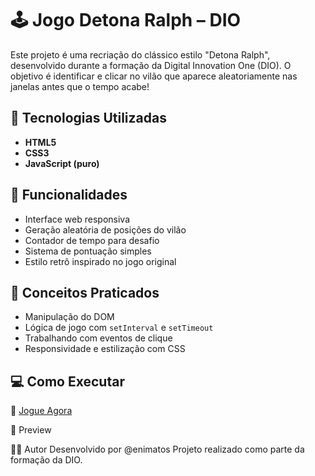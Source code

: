 # 🕹️ Jogo Detona Ralph – DIO

Este projeto é uma recriação do clássico estilo "Detona Ralph", desenvolvido durante a formação da Digital Innovation One (DIO). O objetivo é identificar e clicar no vilão que aparece aleatoriamente nas janelas antes que o tempo acabe!

## 🚀 Tecnologias Utilizadas

- **HTML5**
- **CSS3**
- **JavaScript (puro)**

## 🎯 Funcionalidades

- Interface web responsiva
- Geração aleatória de posições do vilão
- Contador de tempo para desafio
- Sistema de pontuação simples
- Estilo retrô inspirado no jogo original

## 🧠 Conceitos Praticados

- Manipulação do DOM
- Lógica de jogo com `setInterval` e `setTimeout`
- Trabalhando com eventos de clique
- Responsividade e estilização com CSS

## 💻 Como Executar

🔗 [Jogue Agora](https://enimatos.github.io/dio-detona-ralph-js/)

📸 Preview
<!-- substitua por uma imagem real se quiser -->

🧑‍💻 Autor
Desenvolvido por @enimatos
Projeto realizado como parte da formação da DIO.

